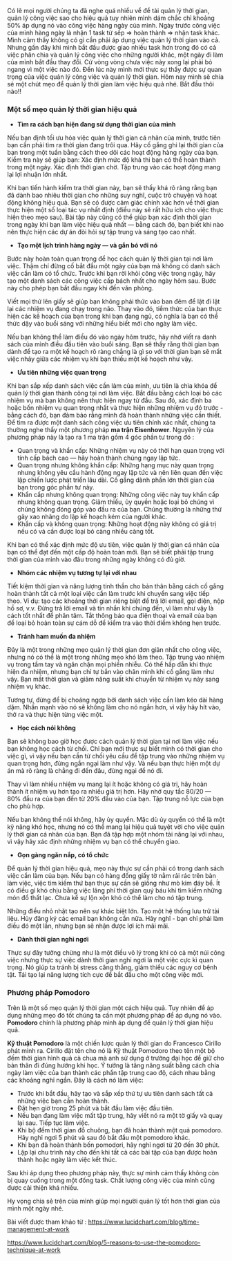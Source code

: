 Có lẽ mọi người chúng ta đã nghe quá nhiều về đề tài quản lý thời gian, quản lý công việc sao cho hiệu quả tuy nhiên mình dám chắc chỉ khoảng 50% áp dụng nó vào công việc hàng ngày của mình. Ngày trước công việc của mình hàng ngày là nhận 1 task từ sếp => hoàn thành => nhận task khác. Mình cảm thấy không có gì cần phải áp dụng việc quản lý thời gian vào cả. Nhưng gần đây khi mình bắt đầu được giao nhiều task hơn trong đó có cả việc phân chia và quản lý công việc cho những người khác, một ngày đi làm của mình bắt đầu thay đổi. Cứ vòng vòng chưa việc này xong lại phải bỏ ngang vì một việc nào đó. Đến lúc này mình mới thực sự thấy được sự quan trọng của việc quản lý công việc và quản lý thời gian. Hôm nay mình sẽ chia sẻ một chút mẹo để quản lý thời gian làm việc hiệu quả nhé. Bắt đầu thôi nào!!

### Một số mẹo quản lý thời gian hiệu quả 
- **Tìm ra cách bạn hiện đang sử dụng thời gian của mình**

Nếu bạn định tối ưu hóa việc quản lý thời gian cá nhân của mình, trước tiên bạn cần phải tìm ra thời gian đang trôi qua. Hãy cố gắng ghi lại thời gian của bạn trong một tuần bằng cách theo dõi các hoạt động hàng ngày của bạn. Kiểm tra này sẽ giúp bạn: 
 Xác định mức độ khả thi bạn có thể hoàn thành trong một ngày.
 Xác định thời gian chờ.
 Tập trung vào các hoạt động mang lại lợi nhuận lớn nhất. 

Khi bạn tiến hành kiểm tra thời gian này, bạn sẽ thấy khá rõ ràng rằng bạn đã dành bao nhiêu thời gian cho những suy nghĩ, cuộc trò chuyện và hoạt động không hiệu quả.
Bạn sẽ có được cảm giác chính xác hơn về thời gian thực hiện một số loại tác vụ nhất định (điều này sẽ rất hữu ích cho việc thực hiện theo mẹo sau). Bài tập này cũng có thể giúp bạn xác định thời gian trong ngày khi bạn làm việc hiệu quả nhất — bằng cách đó, bạn biết khi nào nên thực hiện các dự án đòi hỏi sự tập trung và sáng tạo cao nhất.

- **Tạo một lịch trình hàng ngày — và gắn bó với nó**


Bước này hoàn toàn quan trọng để học cách quản lý thời gian tại nơi làm việc. Thậm chí đừng cố bắt đầu một ngày của bạn mà không có danh sách việc cần làm có tổ chức. Trước khi bạn rời khỏi công việc trong ngày, hãy tạo một danh sách các công việc cấp bách nhất cho ngày hôm sau. Bước này cho phép bạn bắt đầu ngay khi đến văn phòng.

Viết mọi thứ lên giấy sẽ giúp bạn không phải thức vào ban đêm để lật đi lật lại các nhiệm vụ đang chạy trong não. Thay vào đó, tiềm thức của bạn thực hiện các kế hoạch của bạn trong khi bạn đang ngủ, có nghĩa là bạn có thể thức dậy vào buổi sáng với những hiểu biết mới cho ngày làm việc.

Nếu bạn không thể làm điều đó vào ngày hôm trước, hãy nhớ viết ra danh sách của mình điều đầu tiên vào buổi sáng. Bạn sẽ thấy rằng thời gian bạn dành để tạo ra một kế hoạch rõ ràng chẳng là gì so với thời gian bạn sẽ mất việc nhảy giữa các nhiệm vụ khi bạn thiếu một kế hoạch như vậy. 

-  **Ưu tiên những việc quan trọng**


Khi bạn sắp xếp danh sách việc cần làm của mình, ưu tiên là chìa khóa để quản lý thời gian thành công tại nơi làm việc. Bắt đầu bằng cách loại bỏ các nhiệm vụ mà bạn không nên thực hiện ngay từ đầu. Sau đó, xác định ba hoặc bốn nhiệm vụ quan trọng nhất và thực hiện những nhiệm vụ đó trước - bằng cách đó, bạn đảm bảo rằng mình đã hoàn thành những việc cần thiết. Để tìm ra được một danh sách công việc ưu tiên chính xác nhất, chúng ta thường nghe thấy một phương pháp **ma trận Eisenhower**.
Nguyên lý của phương pháp này là tạo ra 1 ma trận gồm 4 góc phần tư trong đó : 

- Quan trọng và khẩn cấp: Những nhiệm vụ này có thời hạn quan trọng với tính cấp bách cao — hãy hoàn thành chúng ngay lập tức.
- Quan trọng nhưng không khẩn cấp: Những hạng mục này quan trọng nhưng không yêu cầu hành động ngay lập tức và nên liên quan đến việc lập chiến lược phát triển lâu dài. Cố gắng dành phần lớn thời gian của bạn trong góc phần tư này.
- Khẩn cấp nhưng không quan trọng: Những công việc này tuy khẩn cấp nhưng không quan trọng. Giảm thiểu, ủy quyền hoặc loại bỏ chúng vì chúng không đóng góp vào đầu ra của bạn. Chúng thường là những thứ gây xao nhãng do lập kế hoạch kém của người khác.
- Khẩn cấp và không quan trọng: Những hoạt động này không có giá trị nếu có và cần được loại bỏ càng nhiều càng tốt.

Khi bạn có thể xác định mức độ ưu tiên, việc quản lý thời gian cá nhân của bạn có thể đạt đến một cấp độ hoàn toàn mới. Bạn sẽ biết phải tập trung thời gian của mình vào đâu trong những ngày không có đủ giờ.

- **Nhóm các nhiệm vụ tương tự lại với nhau**

Tiết kiệm thời gian và năng lượng tinh thần cho bản thân bằng cách cố gắng hoàn thành tất cả một loại việc cần làm trước khi chuyển sang việc tiếp theo. Ví dụ: tạo các khoảng thời gian riêng biệt để trả lời email, gọi điện, nộp hồ sơ, v.v. Đừng trả lời email và tin nhắn khi chúng đến, vì làm như vậy là cách tốt nhất để phân tâm. Tắt thông báo qua điện thoại và email của bạn để loại bỏ hoàn toàn sự cám dỗ để kiểm tra vào thời điểm không hẹn trước.

- **Tránh ham muốn đa nhiệm**

Đây là một trong những mẹo quản lý thời gian đơn giản nhất cho công việc, nhưng nó có thể là một trong những mẹo khó làm theo. Tập trung vào nhiệm vụ trong tầm tay và ngăn chặn mọi phiền nhiễu. Có thể hấp dẫn khi thực hiện đa nhiệm, nhưng bạn chỉ tự bắn vào chân mình khi cố gắng làm như vậy. Bạn mất thời gian và giảm năng suất khi chuyển từ nhiệm vụ này sang nhiệm vụ khác.

Tương tự, đừng để bị choáng ngợp bởi danh sách việc cần làm kéo dài hàng dặm. Nhấn mạnh vào nó sẽ không làm cho nó ngắn hơn, vì vậy hãy hít vào, thở ra và thực hiện từng việc một.

- **Học cách nói không**

Bạn sẽ không bao giờ học được cách quản lý thời gian tại nơi làm việc nếu bạn không học cách từ chối. Chỉ bạn mới thực sự biết mình có thời gian cho việc gì, vì vậy nếu bạn cần từ chối yêu cầu để tập trung vào những nhiệm vụ quan trọng hơn, đừng ngần ngại làm như vậy. Và nếu bạn thực hiện một dự án mà rõ ràng là chẳng đi đến đâu, đừng ngại để nó đi.

Thay vì làm nhiều nhiệm vụ mang lại ít hoặc không có giá trị, hãy hoàn thành ít nhiệm vụ hơn tạo ra nhiều giá trị hơn. Hãy nhớ quy tắc 80/20 — 80% đầu ra của bạn đến từ 20% đầu vào của bạn. Tập trung nỗ lực của bạn cho phù hợp.

Nếu bạn không thể nói không, hãy ủy quyền. Mặc dù ủy quyền có thể là một kỹ năng khó học, nhưng nó có thể mang lại hiệu quả tuyệt vời cho việc quản lý thời gian cá nhân của bạn. Bạn đã tập hợp một nhóm tài năng lại với nhau, vì vậy hãy xác định những nhiệm vụ bạn có thể chuyển giao.

- **Gọn gàng ngăn nắp, có tổ chức**

Để quản lý thời gian hiệu quả, mẹo này thực sự cần phải có trong danh sách việc cần làm của bạn. Nếu bạn có hàng đống giấy tờ nằm ​​rải rác trên bàn làm việc, việc tìm kiếm thứ bạn thực sự cần sẽ giống như mò kim đáy bể. Ít có điều gì khó chịu bằng việc lãng phí thời gian quý báu khi tìm kiếm những món đồ thất lạc. Chưa kể sự lộn xộn khó có thể làm cho nó tập trung.

Những điều nhỏ nhặt tạo nên sự khác biệt lớn. Tạo một hệ thống lưu trữ tài liệu. Hủy đăng ký các email bạn không cần nữa. Hãy nghĩ - bạn chỉ phải làm điều đó một lần, nhưng bạn sẽ nhận được lợi ích mãi mãi.

- **Dành thời gian nghỉ ngơi**

Thực sự đây tưởng chừng như là một điều vô lý trong khi có cả một núi công việc nhưng thực sự việc dành thời gian nghỉ ngơi là một việc cực kì quan trọng. Nó giúp ta tránh bị stress căng thẳng, giảm thiểu các nguy cơ bệnh tật. Tái tạo lại năng lượng tích cực để bắt đầu cho một công việc mới.

### Phương pháp Pomodoro
Trên là một số mẹo quản lý thời gian một cách hiệu quả. Tuy nhiên để áp dụng những mẹo đó tốt chúng ta cần một phương pháp để áp dụng nó vào. **Pomodoro** chính là phương pháp mình áp dụng để quản lý thời gian hiệu quả.


**Kỹ thuật Pomodoro** là một chiến lược quản lý thời gian do Francesco Cirillo phát minh ra. Cirillo đặt tên cho nó là Kỹ thuật Pomodoro theo tên một bộ đếm thời gian hình quả cà chua mà anh sử dụng ở trường đại học để giữ cho bản thân đi đúng hướng khi học. Ý tưởng là tăng năng suất bằng cách chia ngày làm việc của bạn thành các phần tập trung cao độ, cách nhau bằng các khoảng nghỉ ngắn. Đây là cách nó làm việc:

- Trước khi bắt đầu, hãy tạo và sắp xếp thứ tự ưu tiên danh sách tất cả những việc bạn cần hoàn thành.
- Đặt hẹn giờ trong 25 phút và bắt đầu làm việc đầu tiên.
- Nếu bạn đang làm việc mất tập trung, hãy viết nó ra một tờ giấy và quay lại sau. Tiếp tục làm việc.
- Khi bộ đếm thời gian đổ chuông, bạn đã hoàn thành một quả pomodoro. Hãy nghỉ ngơi 5 phút và sau đó bắt đầu một pomodoro khác.
- Khi bạn đã hoàn thành bốn pomodori, hãy nghỉ ngơi từ 20 đến 30 phút.
- Lặp lại chu trình này cho đến khi tất cả các bài tập của bạn được hoàn thành hoặc ngày làm việc kết thúc.

Sau khi áp dụng theo phương pháp này, thực sự mình cảm thấy không còn bị quay cuồng trong một đống task. Chất lượng công việc của mình cũng được cải thiện khá nhiều.

Hy vọng chia sẻ trên của mình giúp mọi người quản lý tốt hơn thời gian của mình một ngày nhé. 

Bài viết được tham khảo từ : https://www.lucidchart.com/blog/time-management-at-work

https://www.lucidchart.com/blog/5-reasons-to-use-the-pomodoro-technique-at-work